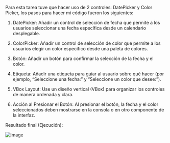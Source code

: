 Para esta tarea tuve que hacer uso de 2 controles: DatePicker y Color Picker, los pasos para hacer mi código fueron los siguientes:

1. DatePicker: Añadir un control de selección de fecha que permite a los usuarios seleccionar una fecha específica desde un calendario desplegable.

2. ColorPicker: Añadir un control de selección de color que permite a los usuarios elegir un color específico desde una paleta de colores.

3. Botón: Añadir un botón para confirmar la selección de la fecha y el color.

4. Etiqueta: Añadir una etiqueta para guiar al usuario sobre qué hacer (por ejemplo, “Seleccione una fecha:” y “Seleccione un color que desee:”).

5. VBox Layout: Use un diseño vertical (VBox) para organizar los controles de manera ordenada y clara.

6. Acción al Presionar el Botón: Al presionar el botón, la fecha y el color seleccionados deben mostrarse en la consola o en otro componente de la interfaz.

Resultado final (Ejecución):


![image](https://github.com/BryanA2652/Datepicker_BryanAyala/assets/168585386/8234d73e-052c-460d-9882-2fadb14eac6e)

